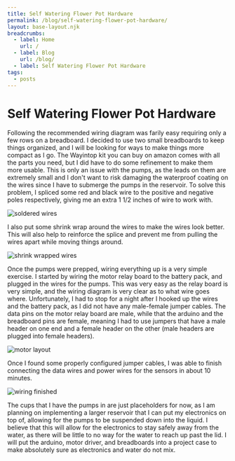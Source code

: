 ```yaml
---
title: Self Watering Flower Pot Hardware
permalink: /blog/self-watering-flower-pot-hardware/
layout: base-layout.njk
breadcrumbs:
  - label: Home
    url: /
  - label: Blog
    url: /blog/
  - label: Self Watering Flower Pot Hardware
tags:
  - posts
---
```


# Self Watering Flower Pot Hardware

Following the recommended wiring diagram was farily easy requiring only a few rows on a breadboard. I decided to use two small breadboards to keep things organized, and I will be looking for ways to make things more compact as I go. The Wayintop kit you can buy on amazon comes with all the parts you need, but I did have to do some refinement to make them more usable. This is only an issue with the pumps, as the leads on them are extremely small and I don't want to risk damaging the waterproof coating on the wires since I have to submerge the pumps in the reservoir. To solve this problem, I spliced some red and black wire to the positive and negative poles respectively, giving me an extra 1 1/2 inches of wire to work with.

![soldered wires](/img/soldered-wires.jpeg)

I also put some shrink wrap around the wires to make the wires look better. This will also help to reinforce the splice and prevent me from pulling the wires apart while moving things around.

![shrink wrapped wires](/img/shrink-wrapped-wires.jpeg)

Once the pumps were prepped, wiring everything up is a very simple exercise. I started by wiring the motor relay board to the battery pack, and plugged in the wires for the pumps. This was very easy as the relay board is very simple, and the wiring diagram is very clear as to what wire goes where. Unfortunately, I had to stop for a night after I hooked up the wires and the battery pack, as I did not have any male-female jumper cables. The data pins on the motor relay board are male, while that the arduino and the breadboard pins are female, meaning I had to use jumpers that have a male header on one end and a female header on the other (male headers are plugged into female headers). 

![motor layout](/img/motor-wiring.jpeg)

Once I found some properly configured jumper cables, I was able to finish connecting the data wires and power wires for the sensors in about 10 minutes.

![wiring finished](/img/wiring-finished.jpg)

The cups that I have the pumps in are just placeholders for now, as I am planning on implementing a larger reservoir that I can put my electronics on top of, allowing for the pumps to be suspended down into the liquid. I believe that this will allow for the electronics to stay safely away from the water, as there will be little to no way for the water to reach up past the lid. I will put the arduino, motor driver, and breadboards into a project case to make absolutely sure as electronics and water do not mix.